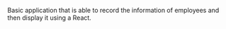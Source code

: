 Basic application that is able to record the information of employees and then display it using a React.